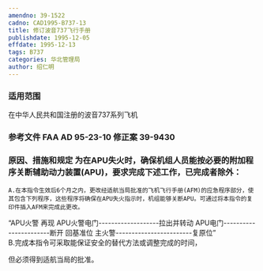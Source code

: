 ```yaml
---
amendno: 39-1522  
cadno: CAD1995-B737-13  
title: 修订波音737飞行手册  
publishdate: 1995-12-05  
effdate: 1995-12-13  
tags: B737  
categories: 华北管理局  
author: 绍仁明  
---
```

  
### 适用范围  
在中华人民共和国注册的波音737系列飞机  
  
<!--more-->  
### 参考文件    FAA AD 95-23-10 修正案 39-9430  
  
### 原因、措施和规定 为在APU失火时，确保机组人员能按必要的附加程序关断辅助动力装置(APU)，要求完成下述工作，已完成者除外：  
    A.在本指令生效后6个月之内，更改经适航当局批准的飞机飞行手册(AFM)的应急程序部分，使其包含下列程序，这些程序将确保在APU失火指示时，机组能够关断APU。可通过将本指令的复印件插入AFM来完成此更改。  
“APU火警 再现 APU火警电门-------------------拉出并转动 APU电门-----------------------断开 回基准位           主火警------------------------复原位”  
    B.完成本指令可采取能保证安全的替代方法或调整完成的时间，  
  
但必须得到适航当局的批准。  
